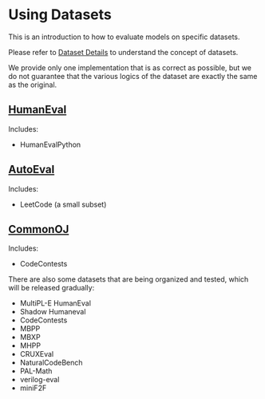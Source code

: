 ---
---

# Using Datasets

This is an introduction to how to evaluate models on specific datasets.

Please refer to [Dataset Details](/docs/category/dataset-detail) to understand the concept of datasets.

We provide only one implementation that is as correct as possible, but we do not guarantee that the various logics of the dataset are exactly the same as the original.

## [HumanEval](./humaneval)

Includes:

- HumanEvalPython

## [AutoEval](./autoeval)

Includes:

- LeetCode (a small subset)

## [CommonOJ](./common-oj)

Includes:

- CodeContests

There are also some datasets that are being organized and tested, which will be released gradually:

- MultiPL-E HumanEval
- Shadow Humaneval
- CodeContests
- MBPP
- MBXP
- MHPP
- CRUXEval
- NaturalCodeBench
- PAL-Math
- verilog-eval
- miniF2F
